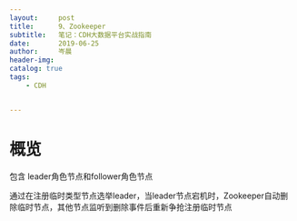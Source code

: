 ```yaml
---
layout:     post  
title:      9、Zookeeper    
subtitle:   笔记：CDH大数据平台实战指南 
date:       2019-06-25  
author:     岑晨  
header-img: 
catalog: true  
tags:  
    - CDH 


---
```


# 概览

包含 leader角色节点和follower角色节点

通过在注册临时类型节点选举leader，当leader节点宕机时，Zookeeper自动删除临时节点，其他节点监听到删除事件后重新争抢注册临时节点